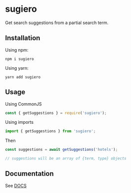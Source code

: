 # sugiero

Get search suggestions from a partial search term.

## Installation

Using npm:

`npm i sugiero`

Using yarn:

`yarn add sugiero`

## Usage

Using CommonJS

```javascript
const { getSuggestions } = require('sugiero');
```

Using imports

```javascript
import { getSuggestions } from 'sugiero';
```

Then

```javascript
const suggestions = await getSuggestions('hotels');

// suggestions will be an array of {term, type} objects
```

## Documentation

See [DOCS](./docs/modules.md)
